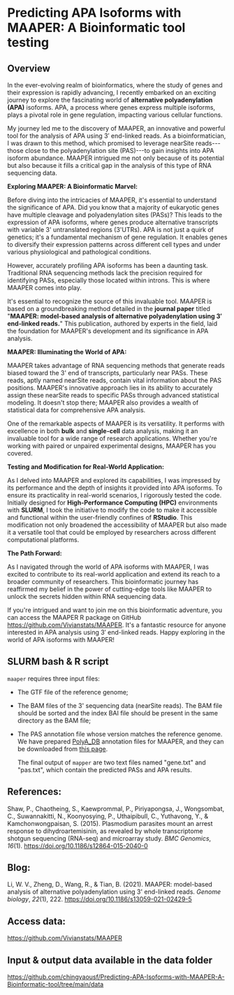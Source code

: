# Predicting APA Isoforms with MAAPER: A Bioinformatic tool testing

## **Overview**

In the ever-evolving realm of bioinformatics, where the study of genes and their expression is rapidly advancing, I recently embarked on an exciting journey to explore the fascinating world of **alternative polyadenylation (APA)** isoforms. APA, a process where genes express multiple isoforms, plays a pivotal role in gene regulation, impacting various cellular functions.

My journey led me to the discovery of MAAPER, an innovative and powerful tool for the analysis of APA using 3′ end-linked reads. As a bioinformatician, I was drawn to this method, which promised to leverage nearSite reads---those close to the polyadenylation site (PAS)---to gain insights into APA isoform abundance. MAAPER intrigued me not only because of its potential but also because it fills a critical gap in the analysis of this type of RNA sequencing data.

**Exploring MAAPER: A Bioinformatic Marvel:**

Before diving into the intricacies of MAAPER, it's essential to understand the significance of APA. Did you know that a majority of eukaryotic genes have multiple cleavage and polyadenylation sites (PASs)? This leads to the expression of APA isoforms, where genes produce alternative transcripts with variable 3' untranslated regions (3'UTRs). APA is not just a quirk of genetics; it's a fundamental mechanism of gene regulation. It enables genes to diversify their expression patterns across different cell types and under various physiological and pathological conditions.

However, accurately profiling APA isoforms has been a daunting task. Traditional RNA sequencing methods lack the precision required for identifying PASs, especially those located within introns. This is where MAAPER comes into play.

It's essential to recognize the source of this invaluable tool. MAAPER is based on a groundbreaking method detailed in the **journal paper** titled "**MAAPER: model-based analysis of alternative polyadenylation using 3′ end-linked reads.**" This publication, authored by experts in the field, laid the foundation for MAAPER's development and its significance in APA analysis.

**MAAPER: Illuminating the World of APA:**

MAAPER takes advantage of RNA sequencing methods that generate reads biased toward the 3' end of transcripts, particularly near PASs. These reads, aptly named nearSite reads, contain vital information about the PAS positions. MAAPER's innovative approach lies in its ability to accurately assign these nearSite reads to specific PASs through advanced statistical modeling. It doesn't stop there; MAAPER also provides a wealth of statistical data for comprehensive APA analysis.

One of the remarkable aspects of MAAPER is its versatility. It performs with excellence in both **bulk** and **single-cell** data analysis, making it an invaluable tool for a wide range of research applications. Whether you're working with paired or unpaired experimental designs, MAAPER has you covered.

**Testing and Modification for Real-World Application:**

As I delved into MAAPER and explored its capabilities, I was impressed by its performance and the depth of insights it provided into APA isoforms. To ensure its practicality in real-world scenarios, I rigorously tested the code. Initially designed for **High-Performance Computing (HPC)** environments with **SLURM**, I took the initiative to modify the code to make it accessible and functional within the user-friendly confines of **RStudio**. This modification not only broadened the accessibility of MAAPER but also made it a versatile tool that could be employed by researchers across different computational platforms.

**The Path Forward:**

As I navigated through the world of APA isoforms with MAAPER, I was excited to contribute to its real-world application and extend its reach to a broader community of researchers. This bioinformatic journey has reaffirmed my belief in the power of cutting-edge tools like MAAPER to unlock the secrets hidden within RNA sequencing data.

If you're intrigued and want to join me on this bioinformatic adventure, you can access the MAAPER R package on GitHub <https://github.com/Vivianstats/MAAPER>. It's a fantastic resource for anyone interested in APA analysis using 3′ end-linked reads. Happy exploring in the world of APA isoforms with MAAPER!

## **SLURM bash & R script**

`maaper` requires three input files:

-   The GTF file of the reference genome;

-   The BAM files of the 3\' sequencing data (nearSite reads). The BAM file should be sorted and the index BAI file should be present in the same directory as the BAM file;

-   The PAS annotation file whose version matches the reference genome. We have prepared [PolyA_DB](https://exon.apps.wistar.org/PolyA_DB/v3/) annotation files for MAAPER, and they can be downloaded from [this page](https://github.com/Vivianstats/data-pkg/tree/main/MAAPER/PolyA_DB).

    The final output of `mapper` are two text files named \"gene.txt\" and \"pas.txt\", which contain the predicted PASs and APA results.

## References:

Shaw, P., Chaotheing, S., Kaewprommal, P., Piriyapongsa, J., Wongsombat, C., Suwannakitti, N., Koonyosying, P., Uthaipibull, C., Yuthavong, Y., & Kamchonwongpaisan, S. (2015). Plasmodium parasites mount an arrest response to dihydroartemisinin, as revealed by whole transcriptome shotgun sequencing (RNA-seq) and microarray study. *BMC Genomics*, *16*(1). <https://doi.org/10.1186/s12864-015-2040-0>

## Blog:

Li, W. V., Zheng, D., Wang, R., & Tian, B. (2021). MAAPER: model-based analysis of alternative polyadenylation using 3' end-linked reads. *Genome biology*, *22*(1), 222. <https://doi.org/10.1186/s13059-021-02429-5>

## Access data:

<https://github.com/Vivianstats/MAAPER>

## **Input & output data available in the data folder**

<https://github.com/chingyaousf/Predicting-APA-Isoforms-with-MAAPER-A-Bioinformatic-tool/tree/main/data>
